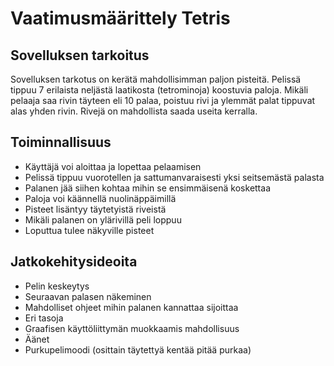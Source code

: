 # Vaatimusmäärittely Tetris

## Sovelluksen tarkoitus
Sovelluksen tarkotus on kerätä mahdollisimman paljon pisteitä. Pelissä tippuu 7 erilaista neljästä laatikosta (tetrominoja) koostuvia paloja. 
Mikäli pelaaja saa rivin täyteen eli 10 palaa, poistuu rivi ja ylemmät palat tippuvat alas yhden rivin. Rivejä on mahdollista saada useita kerralla.

## Toiminnallisuus
* Käyttäjä voi aloittaa ja lopettaa pelaamisen
* Pelissä tippuu vuorotellen ja sattumanvaraisesti yksi seitsemästä palasta
* Palanen jää siihen kohtaa mihin se ensimmäisenä koskettaa
* Paloja voi käännellä nuolinäppäimillä
* Pisteet lisäntyy täytetyistä riveistä
* Mikäli palanen on ylärivillä peli loppuu
* Loputtua tulee näkyville pisteet


## Jatkokehitysideoita
* Pelin keskeytys
* Seuraavan palasen näkeminen
* Mahdolliset ohjeet mihin palanen kannattaa sijoittaa
* Eri tasoja
* Graafisen käyttöliittymän muokkaamis mahdollisuus
* Äänet
* Purkupelimoodi (osittain täytettyä kentää pitää purkaa)
